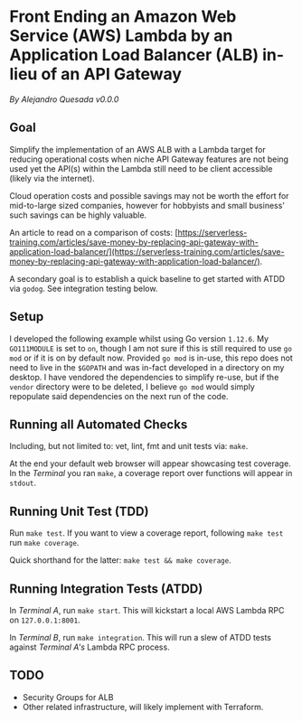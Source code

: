 # Front Ending an Amazon Web Service (AWS) Lambda by an Application Load Balancer (ALB) in-lieu of an API Gateway
*By Alejandro Quesada v0.0.0*

## Goal

Simplify the implementation of an AWS ALB with a Lambda target for reducing operational costs when niche API Gateway features are not being used yet the API(s) within the Lambda still need to be client accessible (likely via the internet).

Cloud operation costs and possible savings may not be worth the effort for mid-to-large sized companies, however for hobbyists and small business' such savings can be highly valuable.

An article to read on a comparison of costs: [https://serverless-training.com/articles/save-money-by-replacing-api-gateway-with-application-load-balancer/](https://serverless-training.com/articles/save-money-by-replacing-api-gateway-with-application-load-balancer/).

A secondary goal is to establish a quick baseline to get started with ATDD via `godog`. See integration testing below.

## Setup

I developed the following example whilst using Go version `1.12.6`. My `GO111MODULE` is set to `on`, though I am not sure if this is still required to use `go mod` or if it is on by default now. Provided `go mod` is in-use, this repo does not need to live in the `$GOPATH` and was in-fact developed in a directory on my desktop. I have vendored the dependencies to simplify re-use, but if the `vendor` directory were to be deleted, I believe `go mod` would simply repopulate said dependencies on the next run of the code.

## Running all Automated Checks

Including, but not limited to: vet, lint, fmt and unit tests via: `make`.

At the end your default web browser will appear showcasing test coverage. In the *Terminal* you ran `make`, a coverage report over functions will appear in `stdout`. 

## Running Unit Test (TDD)

Run `make test`. If you want to view a coverage report, following `make test` run `make coverage`.

Quick shorthand for the latter: `make test && make coverage`.

## Running Integration Tests (ATDD)

In *Terminal A*, run `make start`. This will kickstart a local AWS Lambda RPC on `127.0.0.1:8001`.

In *Terminal B*, run `make integration`. This will run a slew of ATDD tests against *Terminal A's* Lambda RPC process.

## TODO

- Security Groups for ALB
- Other related infrastructure, will likely implement with Terraform. 
